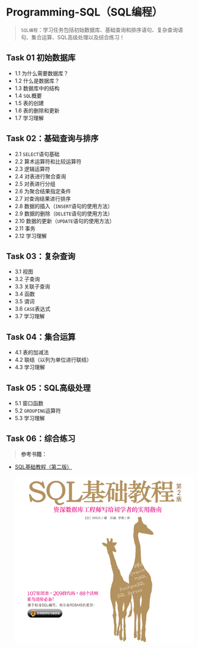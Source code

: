 # Programming-SQL（SQL编程）

> `SQL编程`：学习任务包括初始数据库、基础查询和排序语句、复杂查询语句、集合运算、SQL高级处理以及综合练习！

## Task 01 初始数据库
- 1.1 为什么需要数据库？
- 1.2 什么是数据库？
- 1.3 数据库中的结构
- 1.4 `SQL`概要
- 1.5 表的创建
- 1.6 表的删除和更新
- 1.7 学习理解

## Task 02：基础查询与排序
- 2.1 `SELECT`语句基础
- 2.2 算术运算符和比较运算符
- 2.3 逻辑运算符
- 2.4 对表进行聚合查询
- 2.5 对表进行分组
- 2.6 为聚合结果指定条件
- 2.7 对查询结果进行排序
- 2.8 数据的插入（`INSERT`语句的使用方法）
- 2.9 数据的删除（`DELETE`语句的使用方法）
- 2.10 数据的更新（`UPDATE`语句的使用方法）
- 2.11 事务
- 2.12 学习理解

## Task 03：复杂查询
- 3.1 视图
- 3.2 子查询
- 3.3 关联子查询
- 3.4 函数
- 3.5 谓词
- 3.6 `CASE`表达式
- 3.7 学习理解

## Task 04：集合运算
- 4.1 表的加减法
- 4.2 联结（以列为单位进行联结）
- 4.3 学习理解

## Task 05：SQL高级处理
- 5.1 窗口函数
- 5.2 `GROUPING`运算符
- 5.3 学习理解

## Task 06：综合练习

> **参考书籍：**

- [SQL基础教程（第二版）](https://github.com/Hirotransfer/Programming-SQL/blob/main/doc/SQL_Basic.pdf)

  ![](./img/SQL_Basic.png)

